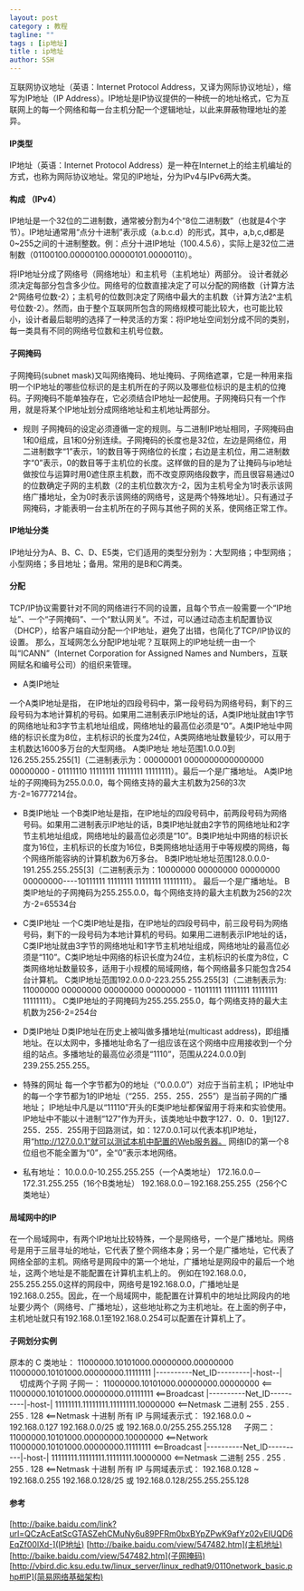 ```yaml
---
layout: post
category : 教程
tagline: ""
tags : [ip地址]
title : ip地址
author: SSH
---
```


互联网协议地址（英语：Internet Protocol Address，又译为网际协议地址），缩写为IP地址（IP Address）。IP地址是IP协议提供的一种统一的地址格式，它为互联网上的每一个网络和每一台主机分配一个逻辑地址，以此来屏蔽物理地址的差异。
<!--break-->

#### IP类型
IP地址（英语：Internet Protocol Address）是一种在Internet上的给主机编址的方式，也称为网际协议地址。常见的IP地址，分为IPv4与IPv6两大类。

#### 构成 （IPv4）
IP地址是一个32位的二进制数，通常被分割为4个“8位二进制数”（也就是4个字节）。IP地址通常用“点分十进制”表示成（a.b.c.d）的形式，其中，a,b,c,d都是0~255之间的十进制整数。例：点分十进IP地址（100.4.5.6），实际上是32位二进制数（01100100.00000100.00000101.00000110）。

将IP地址分成了网络号（网络地址）和主机号（主机地址）两部分。
设计者就必须决定每部分包含多少位。网络号的位数直接决定了可以分配的网络数（计算方法2^网络号位数-2）；主机号的位数则决定了网络中最大的主机数（计算方法2^主机号位数-2）。然而，由于整个互联网所包含的网络规模可能比较大，也可能比较小，设计者最后聪明的选择了一种灵活的方案：将IP地址空间划分成不同的类别，每一类具有不同的网络号位数和主机号位数。

#### 子网掩码
子网掩码(subnet mask)又叫网络掩码、地址掩码、子网络遮罩，它是一种用来指明一个IP地址的哪些位标识的是主机所在的子网以及哪些位标识的是主机的位掩码。子网掩码不能单独存在，它必须结合IP地址一起使用。子网掩码只有一个作用，就是将某个IP地址划分成网络地址和主机地址两部分。

- 规则
子网掩码的设定必须遵循一定的规则。与二进制IP地址相同，子网掩码由1和0组成，且1和0分别连续。子网掩码的长度也是32位，左边是网络位，用二进制数字“1”表示，1的数目等于网络位的长度；右边是主机位，用二进制数字“0”表示，0的数目等于主机位的长度。这样做的目的是为了让掩码与ip地址做按位与运算时用0遮住原主机数，而不改变原网络段数字，而且很容易通过0的位数确定子网的主机数（2的主机位数次方-2，因为主机号全为1时表示该网络广播地址，全为0时表示该网络的网络号，这是两个特殊地址）。只有通过子网掩码，才能表明一台主机所在的子网与其他子网的关系，使网络正常工作。

#### IP地址分类
IP地址分为A、B、C、D、E5类，它们适用的类型分别为：大型网络；中型网络；小型网络；多目地址；备用。常用的是B和C两类。

#### 分配
TCP/IP协议需要针对不同的网络进行不同的设置，且每个节点一般需要一个“IP地址”、一个“子网掩码”、一个“默认网关”。不过，可以通过动态主机配置协议（DHCP），给客户端自动分配一个IP地址，避免了出错，也简化了TCP/IP协议的设置。
那么，互域网怎么分配IP地址呢？互联网上的IP地址统一由一个叫“ICANN”（Internet Corporation for Assigned Names and Numbers，互联网赋名和编号公司）的组织来管理。

- A类IP地址

一个A类IP地址是指， 在IP地址的四段号码中，第一段号码为网络号码，剩下的三段号码为本地计算机的号码。如果用二进制表示IP地址的话，A类IP地址就由1字节的网络地址和3字节主机地址组成，网络地址的最高位必须是“0”。A类IP地址中网络的标识长度为8位，主机标识的长度为24位，A类网络地址数量较少，可以用于主机数达1600多万台的大型网络。
A类IP地址 地址范围1.0.0.0到126.255.255.255[1]（二进制表示为：00000001 0000000000000000 00000000 - 01111110 11111111 11111111 11111111）。最后一个是广播地址。
A类IP地址的子网掩码为255.0.0.0，每个网络支持的最大主机数为256的3次方-2=16777214台。

- B类IP地址
一个B类IP地址是指，在IP地址的四段号码中，前两段号码为网络号码。如果用二进制表示IP地址的话，B类IP地址就由2字节的网络地址和2字节主机地址组成，网络地址的最高位必须是“10”。B类IP地址中网络的标识长度为16位，主机标识的长度为16位，B类网络地址适用于中等规模的网络，每个网络所能容纳的计算机数为6万多台。
B类IP地址地址范围128.0.0.0-191.255.255.255[3]（二进制表示为：10000000 00000000 00000000 00000000----10111111 11111111 11111111 11111111）。 最后一个是广播地址。
B类IP地址的子网掩码为255.255.0.0，每个网络支持的最大主机数为256的2次方-2=65534台

- C类IP地址
一个C类IP地址是指，在IP地址的四段号码中，前三段号码为网络号码，剩下的一段号码为本地计算机的号码。如果用二进制表示IP地址的话，C类IP地址就由3字节的网络地址和1字节主机地址组成，网络地址的最高位必须是“110”。C类IP地址中网络的标识长度为24位，主机标识的长度为8位，C类网络地址数量较多，适用于小规模的局域网络，每个网络最多只能包含254台计算机。
C类IP地址范围192.0.0.0-223.255.255.255[3]（二进制表示为: 11000000 00000000 00000000 00000000 - 11011111 11111111 11111111 11111111）。
C类IP地址的子网掩码为255.255.255.0，每个网络支持的最大主机数为256-2=254台

- D类IP地址
D类IP地址在历史上被叫做多播地址(multicast address)，即组播地址。在以太网中，多播地址命名了一组应该在这个网络中应用接收到一个分组的站点。多播地址的最高位必须是“1110”，范围从224.0.0.0到239.255.255.255。

- 特殊的网址
每一个字节都为0的地址（“0.0.0.0”）对应于当前主机；
IP地址中的每一个字节都为1的IP地址（“255．255．255．255”）是当前子网的广播地址；
IP地址中凡是以“11110”开头的E类IP地址都保留用于将来和实验使用。
IP地址中不能以十进制“127”作为开头，该类地址中数字127．0．0．1到127．255．255．255用于回路测试，如：127.0.0.1可以代表本机IP地址，用“http://127.0.0.1”就可以测试本机中配置的Web服务器。
网络ID的第一个8位组也不能全置为“0”，全“0”表示本地网络。

- 私有地址：
10.0.0.0-10.255.255.255（一个A类地址）
172.16.0.0－172.31.255.255（16个B类地址）
192.168.0.0－192.168.255.255（256个C类地址）

#### 局域网中的IP
在一个局域网中，有两个IP地址比较特殊，一个是网络号，一个是广播地址。网络号是用于三层寻址的地址，它代表了整个网络本身；另一个是广播地址，它代表了网络全部的主机。网络号是网段中的第一个地址，广播地址是网段中的最后一个地址，这两个地址是不能配置在计算机主机上的。
例如在192.168.0.0，255.255.255.0这样的网段中，网络号是192.168.0.0，广播地址是192.168.0.255。因此，在一个局域网中，能配置在计算机中的地址比网段内的地址要少两个（网络号、广播地址），这些地址称之为主机地址。在上面的例子中，主机地址就只有192.168.0.1至192.168.0.254可以配置在计算机上了。

#### 子网划分实例
原本的 C 类地址： 
11000000.10101000.00000000.00000000 
11000000.10101000.00000000.11111111 
|----------Net_ID---------|-host--| 
　 
切成两个子网 
子网一： 
11000000.10101000.00000000.00000000  <== 
11000000.10101000.00000000.01111111  <==Broadcast 
|----------Net_ID----------|-host-| 
11111111.11111111.11111111.10000000 <==Netmask 二进制 
  255   .  255   .  255   .  128  <==Netmask 十进制 
所有 IP 与网域表示式： 
192.168.0.0 ~ 192.168.0.127 
192.168.0.0/25 或 192.168.0.0/255.255.255.128 
　 
子网二： 
11000000.10101000.00000000.10000000  <==Network 
11000000.10101000.00000000.11111111  <==Broadcast 
|----------Net_ID----------|-host-| 
11111111.11111111.11111111.10000000  <==Netmask 二进制 
  255   .  255   .  255   .  128  <==Netmask 十进制 
所有 IP 与网域表示式： 
192.168.0.128 ~ 192.168.0.255 
192.168.0.128/25 或 192.168.0.128/255.255.255.128

#### 参考
[http://baike.baidu.com/link?url=QCzAcEatScGTASZehCMuNy6u89PFRm0bxBYpZPwK9afYz02vEIUQD6EqZf00lXd-](IP地址)
[http://baike.baidu.com/view/547482.htm](主机地址)
[http://baike.baidu.com/view/547482.htm](子网掩码)
[http://vbird.dic.ksu.edu.tw/linux_server/linux_redhat9/0110network_basic.php#IP](简易网络基础架构)